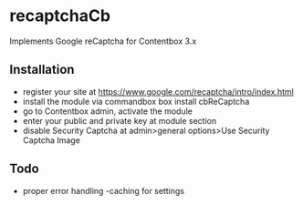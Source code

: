 # recaptchaCb
Implements Google reCaptcha for Contentbox 3.x

## Installation
- register your site at https://www.google.com/recaptcha/intro/index.html
- install the module via commandbox box install cbReCaptcha
- go to Contentbox admin, activate the module
- enter your public and private key at module section
- disable Security Captcha at admin>general options>Use Security Captcha Image

## Todo
- proper error handling
-caching for settings
